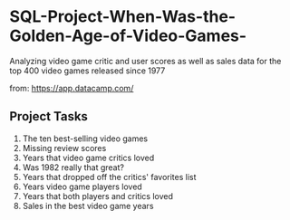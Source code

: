 # SQL-Project-When-Was-the-Golden-Age-of-Video-Games-
Analyzing video game critic and user scores as well as sales data for the top 400 video games released since 1977

from: https://app.datacamp.com/

## Project Tasks

1. The ten best-selling video games
2. Missing review scores
3. Years that video game critics loved
4. Was 1982 really that great?
5. Years that dropped off the critics' favorites list
6. Years video game players loved
7. Years that both players and critics loved
8. Sales in the best video game years
